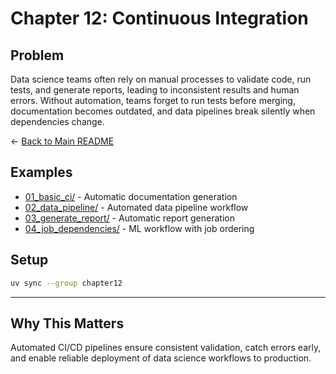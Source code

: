 # Chapter 12: Continuous Integration

## Problem

Data science teams often rely on manual processes to validate code, run tests, and generate reports, leading to inconsistent results and human errors. Without automation, teams forget to run tests before merging, documentation becomes outdated, and data pipelines break silently when dependencies change.

← [Back to Main README](../README.md)

## Examples

- [01_basic_ci/](01_basic_ci/) - Automatic documentation generation
- [02_data_pipeline/](02_data_pipeline/) - Automated data pipeline workflow
- [03_generate_report/](03_generate_report/) - Automatic report generation
- [04_job_dependencies/](04_job_dependencies/) - ML workflow with job ordering

## Setup

```bash
uv sync --group chapter12
```

---

## Why This Matters

Automated CI/CD pipelines ensure consistent validation, catch errors early, and enable reliable deployment of data science workflows to production.